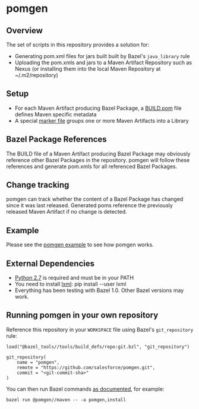 # pomgen

## Overview

The set of scripts in this repository provides a solution for:
 - Generating pom.xml files for jars built built by Bazel's ```java_library``` rule
 - Uploading the pom.xmls and jars to a Maven Artifact Repository such as Nexus (or installing them into the local Maven Repository at ~/.m2/repository)

## Setup

 - For each Maven Artifact producing Bazel Package, a [BUILD.pom](example/healthyfoods/fruit-api/MVN-INF/BUILD.pom) file defines Maven specific metadata
 - A special [marker file](example/healthyfoods/MVN-INF/LIBRARY.root) groups one or more Maven Artifacts into a Library

## Bazel Package References

The BUILD file of a Maven Artifact producing Bazel Package may obviously reference other Bazel Packages in the repository. pomgen will follow these references and generate pom.xmls for all referenced Bazel Packages. 

## Change tracking

pomgen can track whether the content of a Bazel Package has changed since it was last released. Generated poms reference the previously released Maven Artifact if no change is detected.

## Example

Please see the [pomgen example](example/README.md) to see how pomgen works.

## External Dependencies

- [Python 2.7](https://github.com/salesforce/pomgen/issues/1) is required and must be in your PATH
- You need to install [lxml](https://lxml.de): pip install --user lxml
- Everything has been testing with Bazel 1.0.  Other Bazel versions may work.

## Running pomgen in your own repository

Reference this repository in your `WORKSPACE` file using Bazel's `git_repository` rule:

```
load("@bazel_tools//tools/build_defs/repo:git.bzl", "git_repository")

git_repository(
    name = "pomgen",
    remote = "https://github.com/salesforce/pomgen.git",
    commit = "<git-commit-sha>"
)
```

You can then run Bazel commands [as documented](example/README.md), for example:

```
bazel run @pomgen//maven -- -a pomgen,install
```